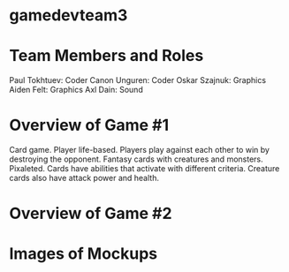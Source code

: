 # gamedevteam3

# Team Members and Roles
Paul Tokhtuev: Coder
Canon Unguren: Coder
Oskar Szajnuk: Graphics
Aiden Felt: Graphics
Axl Dain: Sound
# Overview of Game #1
Card game. Player life-based. Players play against each other to win by destroying the opponent. Fantasy cards with creatures and monsters. Pixaleted. Cards have abilities that activate with different criteria. Creature cards also have attack power and health. 
# Overview of Game #2

# Images of Mockups
